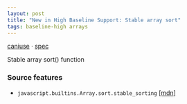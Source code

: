 ```yaml
---
layout: post
title: "New in High Baseline Support: Stable array sort"
tags: baseline-high arrays
---
```


[caniuse](https://caniuse.com/?search=stable-array-sort) · [spec](https://tc39.es/ecma262/multipage/indexed-collections.html#sec-array.prototype.sort)

Stable array sort() function

### Source features

- ``javascript.builtins.Array.sort.stable_sorting`` [[mdn]](https://https://developer.mozilla.org/en-US/search?q=javascript.builtins.Array.sort.stable_sorting)
